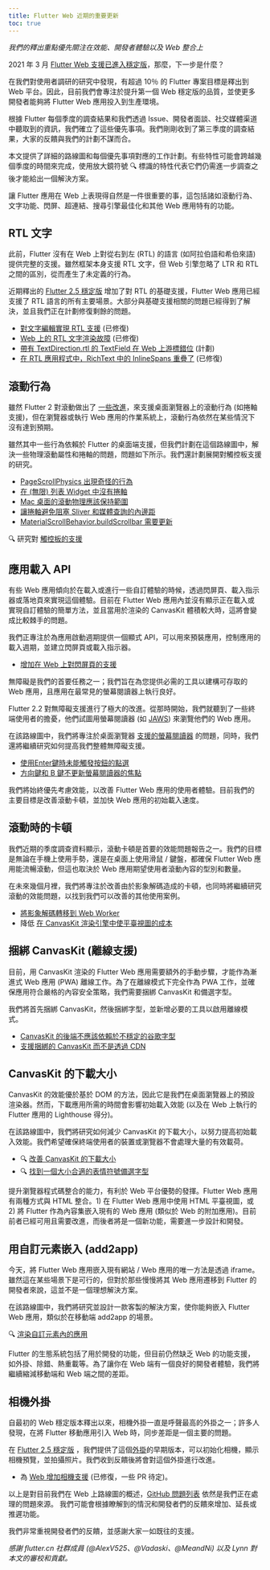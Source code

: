 ```yaml
---
title: Flutter Web 近期的重要更新
toc: true
---
```


_我們的釋出重點優先關注在效能、開發者體驗以及 Web 整合上_

2021 年 3 月 [Flutter Web 支援已進入穩定版]({{site.url}}/posts/flutter-web-support-hits-the-stable-milestone)，那麼，下一步是什麼？

在我們對使用者調研的研究中發現，有超過 10％ 的 Flutter 專案目標是釋出到 Web 平台。因此，目前我們會專注於提升第一個 Web 穩定版的品質，並使更多開發者能夠將 Flutter Web 應用投入到生產環境。

根據 Flutter 每個季度的調查結果和我們透過 Issue、開發者面談、社交媒體渠道中聽取到的資訊，我們確立了這些優先事項。我們剛剛收到了第三季度的調查結果，大家的反饋與我們的計劃不謀而合。

本文提供了詳細的路線圖和每個優先事項對應的工作計劃。有些特性可能會跨越幾個季度的時間來完成，使用放大鏡符號 🔍 標識的特性代表它們仍需進一步調查之後才能給出一個解決方案。

讓 Flutter 應用在 Web 上表現得自然是一件很重要的事，這包括諸如滾動行為、文字功能、閃屏、超連結、搜尋引擎最佳化和其他 Web 應用特有的功能。

## RTL 文字

此前，Flutter 沒有在 Web 上對從右到左 (RTL) 的語言 (如阿拉伯語和希伯來語) 提供完整的支援。雖然框架本身支援 RTL 文字，但 Web 引擎忽略了 LTR 和 RTL 之間的區別，從而產生了未定義的行為。

近期釋出的 [Flutter 2.5 穩定版]({{site.url}}/posts/whats-new-in-flutter-2-5) 增加了對 RTL 的基礎支援，Flutter Web 應用已經支援了 RTL 語言的所有主要場景。大部分與基礎支援相關的問題已經得到了解決，並且我們正在計劃修復剩餘的問題。

- [對文字編輯實現 RTL 支援](https://github.com/flutter/flutter/issues/32239) (已修復)
- [Web 上的 RTL 文字渲染故障](https://github.com/flutter/flutter/issues/69396) (已修復)
- [帶有 TextDirection.rtl 的 TextField 在 Web 上游標錯位](https://github.com/flutter/flutter/issues/78550) (計劃)
- [在 RTL 應用程式中，RichText 中的 InlineSpans 重疊了](https://github.com/flutter/flutter/issues/82136) (已修復)

## 滾動行為

雖然 Flutter 2 對滾動做出了 [一些改進](https://github.com/flutter/flutter/pulls?q=is%3Apr+is%3Aclosed+is%3Amerged+label%3A%22f%3A+scrolling%22)，來支援桌面瀏覽器上的滾動行為 (如捲軸支援)，但在瀏覽器或執行 Web 應用的作業系統上，滾動行為依然在某些情況下沒有達到預期。

雖然其中一些行為依賴於 Flutter 的桌面端支援，但我們計劃在這個路線圖中，解決一些物理滾動屬性和捲軸的問題，問題如下所示。我們還計劃展開對觸控板支援的研究。

- [PageScrollPhysics 出現奇怪的行為](https://github.com/flutter/flutter/issues/35687)
- [在 (無限) 列表 Widget 中沒有捲軸](https://github.com/flutter/flutter/issues/41434)
- [Mac 桌面的滾動物理應該保持範圍](https://github.com/flutter/flutter/issues/85579)
- [讓捲軸避免阻塞 Sliver 和媒體查詢的內邊距](https://github.com/flutter/flutter/issues/13253)
- [MaterialScrollBehavior.buildScrollbar 需要更新](https://github.com/flutter/flutter/issues/87739)

🔍 研究對 [觸控板的支援](https://github.com/flutter/flutter/issues/23604)

## 應用載入 API

有些 Web 應用傾向於在載入或進行一些自訂體驗的時候，透過閃屏頁、載入指示器或落地頁來實現這個體驗。目前在 Flutter Web 應用內並沒有顯示正在載入或實現自訂體驗的簡單方法，並且當用於渲染的 CanvasKit 體積較大時，這將會變成比較棘手的問題。

我們正專注於為應用啟動週期提供一個顯式 API，可以用來預裝應用，控制應用的載入週期，並建立閃屏頁或載入指示器。

- [增加在 Web 上對閃屏頁的支援](https://github.com/flutter/flutter/issues/48468)

無障礙是我們的首要任務之一；我們旨在為您提供必需的工具以建構可存取的 Web 應用，且應用在最常見的螢幕閱讀器上執行良好。

Flutter 2.2 對無障礙支援進行了極大的改進。從那時開始，我們就聽到了一些終端使用者的擔憂，他們試圖用螢幕閱讀器 (如 [JAWS](https://www.freedomscientific.com/products/software/jaws/)) 來瀏覽他們的 Web 應用。

在該路線圖中，我們將專注於桌面瀏覽器 [支援的螢幕閱讀器](https://flutter.cn/docs/development/accessibility-and-localization/accessibility#screen-readers) 的問題，同時，我們還將繼續研究如何提高我們整體無障礙支援。

- [使用Enter鍵時未能觸發按鈕的點選](https://github.com/flutter/flutter/issues/83812)
- [方向鍵和 B 鍵不更新螢幕閱讀器的焦點](https://github.com/flutter/flutter/issues/83809)

我們將始終優先考慮效能，以改善 Flutter Web 應用的使用者體驗。目前我們的主要目標是改善滾動卡頓，並加快 Web 應用的初始載入速度。

## 滾動時的卡頓

我們近期的季度調查資料顯示，滾動卡頓是首要的效能問題報告之一。我們的目標是無論在手機上使用手勢，還是在桌面上使用滑鼠 / 鍵盤，都確保 Flutter Web 應用能流暢滾動，但這也取決於 Web 應用期望使用者滾動內容的型別和數量。

在未來幾個月裡，我們將專注於改善由於影象解碼造成的卡頓，也同時將繼續研究滾動的效能問題，以找到我們可以改善的其他使用案例。

- [將影象解碼轉移到 Web Worker](https://github.com/flutter/flutter/issues/63397)
- 降低 [在 CanvasKit 渲染引擎中使平臺視圖的成本](https://github.com/flutter/flutter/issues/71884)

## 捆綁 CanvasKit (離線支援)

目前，用 CanvasKit 渲染的 Flutter Web 應用需要額外的手動步驟，才能作為漸進式 Web 應用 (PWA) 離線工作。為了在離線模式下完全作為 PWA 工作，並確保應用符合嚴格的內容安全策略，我們需要捆綁 CanvasKit 和備選字型。

我們將首先捆綁 CanvasKit，然後捆綁字型，並新增必要的工具以啟用離線模式。

- [CanvasKit 的後端不應該依賴於不穩定的谷歌字型](https://github.com/flutter/flutter/issues/85793)
- [支援捆綁的 CanvasKit 而不是透過 CDN](https://github.com/flutter/flutter/issues/70101)

## CanvasKit 的下載大小

CanvasKit 的效能優於基於 DOM 的方法，因此它是我們在桌面瀏覽器上的預設渲染器。然而，下載應用所需的時間會影響初始載入效能 (以及在 Web 上執行的 Flutter 應用的 Lighthouse 得分)。

在該路線圖中，我們將研究如何減少 CanvasKit 的下載大小，以努力提高初始載入效能。我們希望確保終端使用者的裝置或瀏覽器不會處理大量的有效載荷。

- 🔍 [改善 CanvasKit 的下載大小](https://github.com/flutter/flutter/issues/89616)
- 🔍 [找到一個大小合適的表情符號備選字型](https://github.com/flutter/flutter/issues/76248)

提升瀏覽器程式碼整合的能力，有利於 Web 平台優勢的發揮。Flutter Web 應用有兩種方式與 HTML 整合。1) 在 Flutter Web 應用中使用 HTML 平臺視圖，或 2) 將 Flutter 作為內容集嵌入現有的 Web 應用 (類似於 Web 的附加應用)。目前前者已經可用且需要改進，而後者將是一個新功能，需要進一步設計和開發。

## 用自訂元素嵌入 (add2app)

今天，將 Flutter Web 應用嵌入現有網站 / Web 應用的唯一方法是透過 iframe。雖然這在某些場景下是可行的，但對於那些慢慢將其 Web 應用遷移到 Flutter 的開發者來說，這並不是一個理想解決方案。

在該路線圖中，我們將研究並設計一款客製的解決方案，使你能夠嵌入 Flutter Web 應用，類似於在移動端 add2app 的場景。

🔍 [渲染自訂元素內的應用](https://github.com/flutter/flutter/issues/32329)

Flutter 的生態系統包括了用於開發的功能，但目前仍然缺乏 Web 的功能支援，如外掛、除錯、熱重載等。為了讓你在 Web 端有一個良好的開發者體驗，我們將繼續縮減移動端和 Web 端之間的差距。

## 相機外掛

自最初的 Web 穩定版本釋出以來，相機外掛一直是呼聲最高的外掛之一；許多人發現，在將 Flutter 移動應用引入 Web 時，同步差距是一個主要的問題。

在 [Flutter 2.5 穩定版]({{site.url}}/posts/whats-new-in-flutter-2-5) ，我們提供了這個[外掛](https://pub.dev/packages/camera_web)的早期版本，可以初始化相機，顯示相機預覽，並拍攝照片。我們收到反饋後將會對這個外掛進行改進。

- 為 [Web 增加相機支援](https://github.com/flutter/flutter/issues/45297) (已修復，一些 PR 待定)。

以上是對目前我們在 Web 上路線圖的概述，[GitHub 問題列表](https://github.com/flutter/flutter/issues?q=is%3Aopen+is%3Aissue+label%3Aplatform-web+) 依然是我們正在處理的問題來源。
我們可能會根據瞭解到的情況和開發者們的反饋來增加、延長或推遲功能。

我們非常重視開發者們的反饋，並感謝大家一如既往的支援。

_感謝 flutter.cn 社群成員 (@AlexV525、@Vadaski、@MeandNi) 以及 Lynn 對本文的審校和貢獻。_
